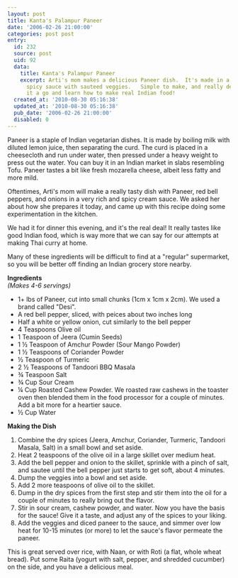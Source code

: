 ```yaml
---
layout: post
title: Kanta's Palampur Paneer
date: '2006-02-26 21:00:00'
categories: post post
entry:
  id: 232
  source: post
  uid: 92
  data:
    title: Kanta's Palampur Paneer
    excerpt: Arti's mom makes a delicious Paneer dish.  It's made in a rich, creamy,
      spicy sauce with sauteed veggies.   Simple to make, and really delicious.  Give
      it a go and learn how to make real Indian food!
  created_at: '2010-08-30 05:16:38'
  updated_at: '2010-08-30 05:16:38'
  pub_date: '2006-02-26 21:00:00'
  disabled: 0
---
```

<p>Paneer is a staple of Indian vegetarian dishes.  It is made by boiling milk with diluted lemon juice, then separating the curd.  The curd is placed in a cheesecloth and run under water, then pressed under a heavy weight to press out the water.  You can buy it in an Indian market in slabs resembling Tofu.  Paneer tastes a bit like fresh mozarella cheese, albeit less fatty and more mild.</p>

<p>Oftentimes, Arti's mom will make a really tasty dish with Paneer, red bell peppers, and onions in a very rich and spicy cream sauce.  We asked her about how she prepares it today, and came up with this recipe doing some experimentation in the kitchen.</p>

<p>We had it for dinner this evening, and it's the real deal!  It really tastes like good Indian food, which is way more that we can say for our attempts at making Thai curry at home.</p>  

<p>Many of these ingredients will be difficult to find at a "regular" supermarket, so you will be better off finding an Indian grocery store nearby.</p>

<b>Ingredients</b><br><em>(Makes 4-6 servings)</em>
<ul>
<li>1+ lbs of Paneer, cut into small chunks (1cm x 1cm x 2cm).  We used a brand called "Desi".</li>
<li>A red bell pepper, sliced, with peices about  two inches long</li>
<li>Half a white or yellow onion, cut similarly to the bell pepper</li>
<li>4 Teaspoons Olive oil</li>
<li>1 Teaspoon of Jeera (Cumin Seeds)</li>
<li>1 &frac12; Teaspoon of Amchur Powder (Sour Mango Powder)</li>
<li>1 &frac12; Teaspoons of Coriander Powder</li>
<li>&frac12; Teaspoon of Turmeric</li>
<li>2 &frac12; Teaspoons of Tandoori BBQ Masala</li>
<li>&frac34; Teaspoon Salt</li>
<li>&frac34; Cup Sour Cream</li>
<li>&frac14; Cup Roasted Cashew Powder.  We roasted raw cashews in the toaster oven then blended them in the food processor for a couple of minutes.  Add a bit more for a heartier sauce.</li>
<li>&frac12; Cup Water</li>
</ul>
<b>Making the Dish</b>
<ol>
<li>Combine the dry spices (Jeera, Amchur, Coriander, Turmeric, Tandoori Masala, Salt) in a small bowl and set aside.</li>
<li>Heat 2 teaspoons of the olive oil in a large skillet over medium heat.</li>
<li>Add the bell pepper and onion to the skillet, sprinkle with a pinch of salt, and sautee until the bell pepper just starts to get soft, about 4 minutes.</li>
<li>Dump the veggies into a bowl and set aside.</li>
<li>Add 2 more teaspoons of olive oil to the skillet.</li>
<li>Dump in the dry spices from the first step and stir them into the oil for a couple of minutes to really bring out the flavor.</li>
<li>Stir in sour cream, cashew powder, and water.  Now you have the basis for the sauce!  Give it a taste, and adjust any of the spices to your liking.</li>
<li>Add the veggies and diced paneer to the sauce, and simmer over low heat for 10-15 minutes (or more) to let the sauce's flavor permeate the paneer.</li>
</ol>
<p>This is great served over rice, with Naan, or with Roti (a flat, whole wheat bread).  Put some Raita (yogurt with salt, pepper, and shredded cucumber) on the side, and you have a delicious meal.</p>
